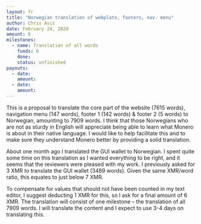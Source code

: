 ```yaml
---
layout: fr
title: "Norwegian translation of webplate, footers, nav. menu"
author: Chris Avis
date: February 24, 2020
amount: 6
milestones:
  - name: Translation of all words
    funds: 6
    done:
    status: unfinished
payouts:
  - date:
    amount:
  - date:
    amount:
---
```


This is a proposal to translate the core part of the website (7615 words), navigation menu (147 words), footer 1 (142 words) & 
footer 2 (5 words) to Norwegian, amounting to 7909 words. I think that those Norwegians who are not as sturdy in English will 
appreciate being able to learn what Monero is about in their native language. I would like to help facilitate this and to 
make sure they understand Monero better by providing a solid translation.

About one month ago I translated the GUI wallet to Norwegian. I spent quite some time on this translation as I 
wanted everything to be right, and it seems that the reviewers were pleased with my work. I previously asked for 
3 XMR to translate the GUI wallet (3489 words). Given the same XMR/word ratio, this equates to just below 7 XMR.

To compensate for values that should not have been counted in my text editor, I suggest deducting 1 XMR for this, so I 
ask for a final amount of 6 XMR. The translation will consist of one milestone – the translation of all 7909 words. I will translate 
the content and I expect to use 3-4 days on translating this.
